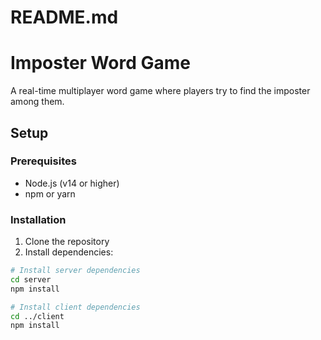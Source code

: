 # README.md

# Imposter Word Game

A real-time multiplayer word game where players try to find the imposter among them.

## Setup

### Prerequisites
- Node.js (v14 or higher)
- npm or yarn

### Installation

1. Clone the repository
2. Install dependencies:

```bash
# Install server dependencies
cd server
npm install

# Install client dependencies
cd ../client
npm install